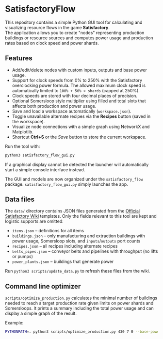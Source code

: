 # SatisfactoryFlow

This repository contains a simple Python GUI tool for calculating and visualizing resource flows in the game **Satisfactory**.  
The application allows you to create "nodes" representing production buildings or resource sources and computes power usage and production rates based on clock speed and power shards.

Features
--------
- Add/edit/delete nodes with custom inputs, outputs and base power usage.
- Support for clock speeds from 0% to 250% with the Satisfactory overclocking power formula. The
  allowed maximum clock speed is automatically limited to `100% + 50% × shards` (capped at 250%).
- Clock speeds are stored with four decimal places of precision.
- Optional Somersloop style multiplier using filled and total slots that affects
  both production and power usage.
- Save and load a workspace automatically (`workspace.json`).
- Toggle unavailable alternate recipes via the **Recipes** button (saved in the workspace).
- Visualize node connections with a simple graph using NetworkX and Matplotlib.
- Shortcut **Ctrl+S** or the *Save* button to store the current workspace.

Run the tool with:
```bash
python3 satisfactory_flow_gui.py
```

If a graphical display cannot be detected the launcher will automatically
start a simple console interface instead.

The GUI and models are now organized under the `satisfactory_flow` package.
`satisfactory_flow_gui.py` simply launches the app.

## Data files

The `data/` directory contains JSON files generated from the [Official Satisfactory Wiki](https://satisfactory.wiki.gg) templates. Only the fields relevant to this tool are kept and logistic supports are omitted:

- `items.json` – definitions for all items
- `buildings.json` – only manufacturing and extraction buildings with power usage, Somersloop slots, and `inputs`/`outputs` port counts
- `recipes.json` – all recipes including alternate recipes
- `belts_pipes.json` – conveyor belts and pipelines with throughput (no lifts or pumps)
- `power_plants.json` – buildings that generate power

Run `python3 scripts/update_data.py` to refresh these files from the wiki.

## Command line optimizer

`scripts/optimize_production.py` calculates the minimal number of buildings needed to reach a target production rate given limits on power shards and Somersloops. It prints a summary including the total power usage and can display a simple graph of the result.

Example:

```bash
PYTHONPATH=. python3 scripts/optimize_production.py 430 7 0 --base-power 20
```
